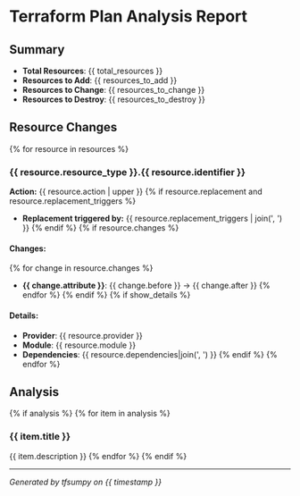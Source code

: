 # Terraform Plan Analysis Report

## Summary
- **Total Resources**: {{ total_resources }}
- **Resources to Add**: {{ resources_to_add }}
- **Resources to Change**: {{ resources_to_change }}
- **Resources to Destroy**: {{ resources_to_destroy }}

## Resource Changes
{% for resource in resources %}
### {{ resource.resource_type }}.{{ resource.identifier }}
**Action:** {{ resource.action | upper }}
{% if resource.replacement and resource.replacement_triggers %}
- **Replacement triggered by:** {{ resource.replacement_triggers | join(', ') }}
{% endif %}
{% if resource.changes %}
#### Changes:
{% for change in resource.changes %}
- **{{ change.attribute }}**: {{ change.before }} → {{ change.after }}
{% endfor %}
{% endif %}
{% if show_details %}
#### Details:
- **Provider**: {{ resource.provider }}
- **Module**: {{ resource.module }}
- **Dependencies**: {{ resource.dependencies|join(', ') }}
{% endif %}
{% endfor %}

## Analysis
{% if analysis %}
{% for item in analysis %}
### {{ item.title }}
{{ item.description }}
{% endfor %}
{% endif %}

---
*Generated by tfsumpy on {{ timestamp }}* 